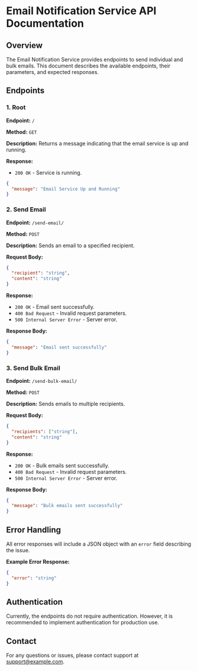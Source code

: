 # Email Notification Service API Documentation

## Overview
The Email Notification Service provides endpoints to send individual and bulk emails. This document describes the available endpoints, their parameters, and expected responses.

## Endpoints

### 1. Root
**Endpoint:** `/`

**Method:** `GET`

**Description:** Returns a message indicating that the email service is up and running.

**Response:**
- `200 OK` - Service is running.
```json
{
  "message": "Email Service Up and Running"
}
```

### 2. Send Email
**Endpoint:** `/send-email/`

**Method:** `POST`

**Description:** Sends an email to a specified recipient.

**Request Body:**
```json
{
  "recipient": "string",
  "content": "string"
}
```

**Response:**
- `200 OK` - Email sent successfully.
- `400 Bad Request` - Invalid request parameters.
- `500 Internal Server Error` - Server error.

**Response Body:**
```json
{
  "message": "Email sent successfully"
}
```

### 3. Send Bulk Email
**Endpoint:** `/send-bulk-email/`

**Method:** `POST`

**Description:** Sends emails to multiple recipients.

**Request Body:**
```json
{
  "recipients": ["string"],
  "content": "string"
}
```

**Response:**
- `200 OK` - Bulk emails sent successfully.
- `400 Bad Request` - Invalid request parameters.
- `500 Internal Server Error` - Server error.

**Response Body:**
```json
{
  "message": "Bulk emails sent successfully"
}
```

## Error Handling
All error responses will include a JSON object with an `error` field describing the issue.

**Example Error Response:**
```json
{
  "error": "string"
}
```

## Authentication
Currently, the endpoints do not require authentication. However, it is recommended to implement authentication for production use.

## Contact
For any questions or issues, please contact support at support@example.com.
